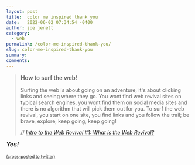 ```yaml
---
layout: post
title:  color me inspired thank you
date:   2022-06-02 07:34:54 -0400
author: joe jenett
category:
  - web
permalink: /color-me-inspired-thank-you/
slug: color-me-inspired-thank-you
summary: 
comments: 
---
```

<blockquote class="quoteback" data-title="Intro to the Web Revival #1: What is the Web Revival?" data-author="//Melon" data-avatar="https://melonking.net/images/home.png" cite="https://thoughts.melonking.net/guides/introduction-to-the-web-revival-1-what-is-the-web-revival">
	<p style="font-weight:600;font-size:1.1em;">
	How to surf the web!
	</p>
	<p>
	Surfing the web is about going on an adventure, it's about clicking links and seeing where they go. You wont find web revival sites on typical search engines, you wont find them on social media sites and there is no algorithm that will pick them out for you. To surf the web revival, you start on one site, you find links and you follow the trail; be brave, explore, keep going, keep going!
	</p>
	<footer>
		// 
		<cite>
			<a href="https://thoughts.melonking.net/guides/introduction-to-the-web-revival-1-what-is-the-web-revival">Intro to the Web Revival #1: What is the Web Revival?</a>
		</cite>
	</footer>
</blockquote>

<p style="font-weight:600;font-style:italic;font-size:1.2em;margin-top:12px;">
Yes!
</p>


<a href="https://brid.gy/publish/twitter"><small>(cross-posted to twitter)</small></a>
<data class="p-bridgy-omit-link" value="false"></data>